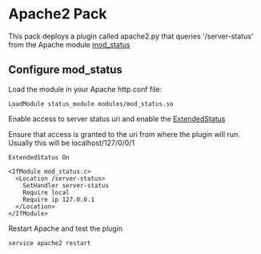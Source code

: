 # Apache2 Pack


This pack deploys a plugin called apache2.py that queries '/server-status' from the Apache module [mod_status](https://httpd.apache.org/docs/2.4/mod/mod_status.html)


## Configure mod_status

Load the module in your Apache http.conf file:

```
LoadModule status_module modules/mod_status.so
```

Enable access to server status uri and enable the [ExtendedStatus](https://httpd.apache.org/docs/2.4/mod/core.html#extendedstatus)

Ensure that access is granted to the uri from where the plugin will run. Usually this will be localhost/127/0/0/1

```
ExtendedStatus On

<IfModule mod_status.c>
  <Location /server-status>
    SetHandler server-status
    Require local
    Require ip 127.0.0.1
  </Location>
</IfModule>
```

Restart Apache and test the plugin

```
service apache2 restart
```
